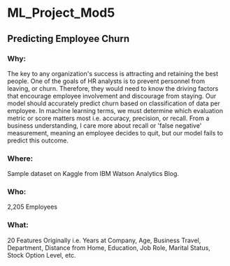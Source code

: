 # ML_Project_Mod5
## Predicting Employee Churn 

### Why: 
The key to any organization's success is attracting and retaining the best people. One of the goals of HR analysts is to prevent personnel from leaving, or churn. Therefore, they would need to know the driving factors that encourage employee involvement and discourage from staying. Our model should accurately predict churn based on classification of data per employee.
In machine learning terms, we must determine which evaluation metric or score matters most i.e. accuracy, precision, or recall. 
From a business understanding, I care more about recall or 'false negative' measurement, meaning an employee decides to quit, but our model fails to predict this outcome. 

### Where: 
Sample dataset on Kaggle from IBM Watson Analytics Blog.

### Who: 
2,205 Employees

### What: 
20 Features Originally i.e. Years at Company, Age, Business Travel, Department, Distance from Home, Education, Job Role, Marital Status, Stock Option Level, etc. 
